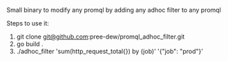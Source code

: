 Small binary to modify any promql by adding any adhoc filter to any promql

Steps to use it:

1. git clone git@github.com:pree-dew/promql_adhoc_filter.git
2. go build .
3. ./adhoc_filter 'sum(http_request_total{}) by (job)' '{"job": "prod"}'
